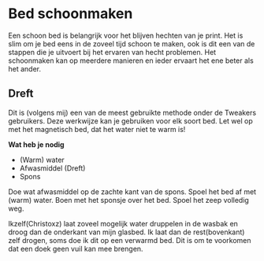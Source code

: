 # Bed schoonmaken
Een schoon bed is belangrijk voor het blijven hechten van je print.
Het is slim om je bed eens in de zoveel tijd schoon te maken, ook is dit een van de stappen die je uitvoert bij het ervaren van hecht problemen.
Het schoonmaken kan op meerdere manieren en ieder ervaart het ene beter als het ander.

## Dreft
Dit is (volgens mij) een van de meest gebruikte methode onder de Tweakers gebruikers.
Deze werkwijze kan je gebruiken voor elk soort bed. Let wel op met het magnetisch bed, dat het water niet te warm is!

**Wat heb je nodig**

- (Warm) water
- Afwasmiddel (Dreft)
- Spons

Doe wat afwasmiddel op de zachte kant van de spons.
Spoel het bed af met (warm) water.
Boen met het sponsje over het bed.
Spoel het zeep volledig weg.

Ikzelf(Christoxz) laat zoveel mogelijk water druppelen in de wasbak en droog dan de onderkant van mijn glasbed.
Ik laat dan de rest(bovenkant) zelf drogen, soms doe ik dit op een verwarmd bed.
Dit is om te voorkomen dat een doek geen vuil kan mee brengen.
